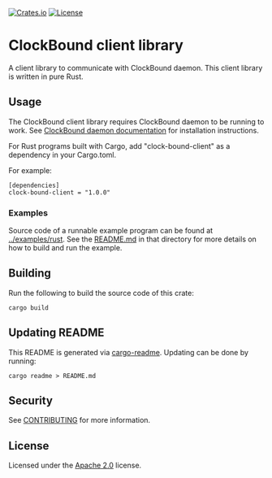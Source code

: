 [![Crates.io](https://img.shields.io/crates/v/clock-bound-client.svg)](https://crates.io/crates/clock-bound-client)
[![License](https://img.shields.io/badge/License-Apache_2.0-blue.svg)](https://opensource.org/licenses/Apache-2.0)

# ClockBound client library

A client library to communicate with ClockBound daemon. This client library is written in pure Rust.

## Usage

The ClockBound client library requires ClockBound daemon to be running to work. See [ClockBound daemon documentation](../clock-bound-d/README.md) for installation instructions.

For Rust programs built with Cargo, add "clock-bound-client" as a dependency in your Cargo.toml.

For example:

```
[dependencies]
clock-bound-client = "1.0.0"
```

### Examples

Source code of a runnable example program can be found at [../examples/rust](../examples/rust).
See the [README.md](../examples/rust/README.md) in that directory for more details on how to build and run the example.

## Building

Run the following to build the source code of this crate:

```
cargo build
```

## Updating README

This README is generated via [cargo-readme](https://crates.io/crates/cargo-readme). Updating can be done by running:

```
cargo readme > README.md
```

## Security

See [CONTRIBUTING](../CONTRIBUTING.md#security-issue-notifications) for more information.

## License

Licensed under the [Apache 2.0](LICENSE) license.
